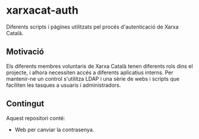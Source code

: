 # xarxacat-auth
Diferents scripts i pàgines utilitzats pel procés d'autenticació de Xarxa Català.

## Motivació
Els diferents membres voluntaris de Xarxa Català tenen diferents rols dins el projecte, i alhora necessiten accés a diferents aplicatius interns. Per mantenir-ne un control s'utilitza LDAP i una sèrie de webs i scripts que faciliten les tasques a usuaris i administradors.

## Contingut
Aquest repositori conté:
 * Web per canviar la contrasenya.
